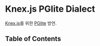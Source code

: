 # Knex.js PGlite Dialect

[Knex.js](https://knexjs.org/)를 위한 [PGlite](https://pglite.dev/) 방언.

## Table of Contents

<!-- toc -->

<!-- tocstop -->
